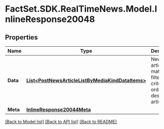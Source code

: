 # FactSet.SDK.RealTimeNews.Model.InlineResponse20048

## Properties

Name | Type | Description | Notes
------------ | ------------- | ------------- | -------------
**Data** | [**List&lt;PostNewsArticleListByMediaKindDataItems&gt;**](PostNewsArticleListByMediaKindDataItems.md) | News articles that match the filter criteria ordered by descending article time. | [optional] 
**Meta** | [**InlineResponse20044Meta**](InlineResponse20044Meta.md) |  | [optional] 

[[Back to Model list]](../README.md#documentation-for-models) [[Back to API list]](../README.md#documentation-for-api-endpoints) [[Back to README]](../README.md)

